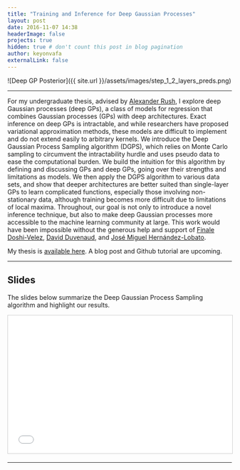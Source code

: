 ```yaml
---
title: "Training and Inference for Deep Gaussian Processes"
layout: post
date: 2016-11-07 14:38
headerImage: false
projects: true
hidden: true # don't count this post in blog pagination
author: keyonvafa
externalLink: false
---
```


![Deep GP Posterior]({{ site.url }}/assets/images/step_1_2_layers_preds.png)

---

For my undergraduate thesis, advised by <a href="http://people.seas.harvard.edu/~srush/">Alexander Rush</a>, I explore deep Gaussian processes (deep GPs), a class of models for regression that combines Gaussian processes (GPs) with deep architectures. Exact inference on deep GPs is intractable, and while researchers have proposed variational approximation methods, these models are difficult to implement and do not extend easily to arbitrary kernels. We introduce the Deep Gaussian Process Sampling algorithm (DGPS), which relies on Monte Carlo sampling to circumvent the intractability hurdle and uses pseudo data to ease the computational burden. We build the intuition for this algorithm by defining and discussing GPs and deep GPs, going over their strengths and limitations as models. We then apply the DGPS algorithm to various data sets, and show that deeper architectures are better suited than single-layer GPs to learn complicated functions, especially those involving non-stationary data, although training becomes more difficult due to limitations of local maxima. Throughout, our goal is not only to introduce a novel inference technique, but also to make deep Gaussian processes more accessible to the machine learning community at large. This work would have been impossible without the generous help and support of <a href="http://finale.seas.harvard.edu/">Finale Doshi-Velez</a>, <a href="https://www.cs.toronto.edu/~duvenaud/">David Duvenaud</a>, and <a href = "https://jmhl.org/">José Miguel Hernández-Lobato<a/>.

My thesis is <a href="{{site.base_url}}/files/thesis.pdf">available here</a>. A blog post and Github tutorial are upcoming.

---

## Slides

The slides below summarize the Deep Gaussian Process Sampling algorithm and highlight our results.

<iframe src="//www.slideshare.net/slideshow/embed_code/key/rt9RbzCsJZkkAl" width="560" height="310" frameborder="0" marginwidth="0" marginheight="0" scrolling="no" style="border:1px solid #CCC; border-width:1px; margin-bottom:5px; max-width: 100%;" allowfullscreen> </iframe>

---
